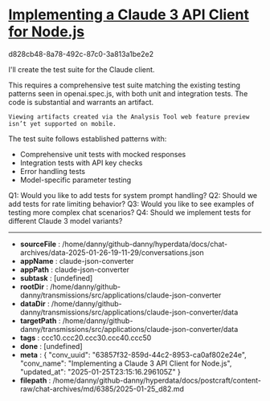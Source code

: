 # [Implementing a Claude 3 API Client for Node.js](https://claude.ai/chat/63857f32-859d-44c2-8953-ca0af802e24e)

d828cb48-8a78-492c-87c0-3a813a1be2e2

 I'll create the test suite for the Claude client.

<antThinking>This requires a comprehensive test suite matching the existing testing patterns seen in openai.spec.js, with both unit and integration tests. The code is substantial and warrants an artifact.</antThinking>
```
Viewing artifacts created via the Analysis Tool web feature preview isn’t yet supported on mobile.
```



The test suite follows established patterns with:
- Comprehensive unit tests with mocked responses
- Integration tests with API key checks
- Error handling tests
- Model-specific parameter testing

Q1: Would you like to add tests for system prompt handling?
Q2: Should we add tests for rate limiting behavior?
Q3: Would you like to see examples of testing more complex chat scenarios?
Q4: Should we implement tests for different Claude 3 model variants?

---

* **sourceFile** : /home/danny/github-danny/hyperdata/docs/chat-archives/data-2025-01-26-19-11-29/conversations.json
* **appName** : claude-json-converter
* **appPath** : claude-json-converter
* **subtask** : [undefined]
* **rootDir** : /home/danny/github-danny/transmissions/src/applications/claude-json-converter
* **dataDir** : /home/danny/github-danny/transmissions/src/applications/claude-json-converter/data
* **targetPath** : /home/danny/github-danny/transmissions/src/applications/claude-json-converter/data
* **tags** : ccc10.ccc20.ccc30.ccc40.ccc50
* **done** : [undefined]
* **meta** : {
  "conv_uuid": "63857f32-859d-44c2-8953-ca0af802e24e",
  "conv_name": "Implementing a Claude 3 API Client for Node.js",
  "updated_at": "2025-01-25T23:15:16.296105Z"
}
* **filepath** : /home/danny/github-danny/hyperdata/docs/postcraft/content-raw/chat-archives/md/6385/2025-01-25_d82.md